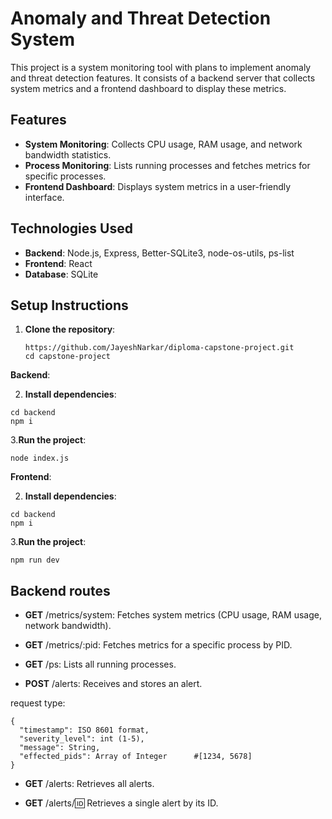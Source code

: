 # Anomaly and Threat Detection System

This project is a system monitoring tool with plans to implement anomaly and threat detection features. It consists of a backend server that collects system metrics and a frontend dashboard to display these metrics.

## Features

- **System Monitoring**: Collects CPU usage, RAM usage, and network bandwidth statistics.
- **Process Monitoring**: Lists running processes and fetches metrics for specific processes.
- **Frontend Dashboard**: Displays system metrics in a user-friendly interface.

## Technologies Used

- **Backend**: Node.js, Express, Better-SQLite3, node-os-utils, ps-list
- **Frontend**: React
- **Database**: SQLite

## Setup Instructions

1. **Clone the repository**:
   ```
   https://github.com/JayeshNarkar/diploma-capstone-project.git
   cd capstone-project
   ```

**Backend**:

2. **Install dependencies**:

```
cd backend
npm i
```

3.**Run the project**:

```
node index.js
```

**Frontend**:

2. **Install dependencies**:

```
cd backend
npm i
```

3.**Run the project**:

```
npm run dev
```

## Backend routes

- **GET** /metrics/system: Fetches system metrics (CPU usage, RAM usage, network bandwidth).

- **GET** /metrics/:pid: Fetches metrics for a specific process by PID.

- **GET** /ps: Lists all running processes.

- **POST** /alerts: Receives and stores an alert.

request type:

```
{
  "timestamp": ISO 8601 format,
  "severity_level": int (1-5),
  "message": String,
  "effected_pids": Array of Integer      #[1234, 5678]
}
```

- **GET** /alerts: Retrieves all alerts.

- **GET** /alerts/:id: Retrieves a single alert by its ID.
